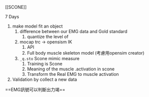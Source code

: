 [[SCONE]]

7 Days
1. make model fit an object
	1. difference between our EMG data and Gold standard
		1. quantize the level of 
	2. mocap trc -> opensism IK 
		1. API
		2. Full body muscle skeleton model (考慮用opensim creator)
	3. `_q.sto` Scone mimic measure
		1. Training is Scone
		2. Meaning of the muscle .activation in scone
		3. Transform the Real EMG to muscle activation
2. Validation by collect a new data

==EMG訊號可以判斷出力竭==